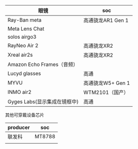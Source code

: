 | 眼镜                     | soc           |
| ---------------------- | ------------- |
| Ray-Ban meta           | 高通骁龙AR1 Gen 1 |
| Meta Lens Chat         |               |
| solos airgo3           |               |
| RayNeo Air 2           | 高通骁龙XR2       |
| Xreal air2s            | 高通骁龙XR2       |
| Amazon Echo Frames（音频） |               |
| Lucyd glasses          | 高通            |
| MYVU                   | 高通骁龙W5+ Gen 1 |
| INMO air2              | WTM2101（国产）   |
| Gyges Labs(显示集成在镜框中)   | 高通            |
其他可穿戴设备芯片


| producer | soc    |
| -------- | ------ |
| 联发科      | MT8788 |
|          |        |